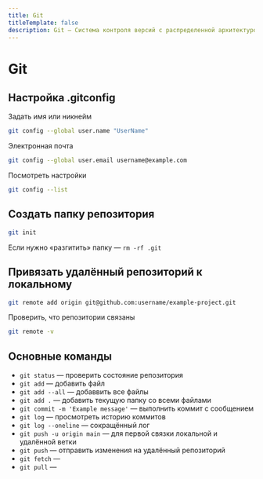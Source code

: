 ```yaml
---
title: Git
titleTemplate: false
description: Git — Система контроля версий с распределенной архитектурой.
---
```


# Git

## Настройка .gitconfig
Задать имя или никнейм
```sh
git config --global user.name "UserName"
```
Электронная почта
```sh
git config --global user.email username@example.com
```
Посмотреть настройки
```sh
git config --list
```

## Создать папку репозитория
```sh
git init
```
Если нужно «разгитить» папку — `rm -rf .git`

## Привязать удалённый репозиторий к локальному
```sh
git remote add origin git@github.com:username/example-project.git
```
Проверить, что репозитории связаны
```sh
git remote -v
```

## Основные команды
- `git status` — проверить состояние репозитория
- `git add` — добавить файл
- `git add --all` — добаввить все файлы
- `git add .` — добавить текущую папку со всеми файлами
- `git commit -m 'Example message'` — выполнить коммит с сообщением
- `git log` — просмотреть историю коммитов
- `git log --oneline` — сокращённый лог
- `git push -u origin main` — для первой связки локальной и удалённой ветки
- `git push` — отправить изменения на удалённый репозиторий
- `git fetch` — 
- `git pull` — 
